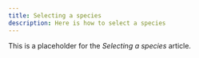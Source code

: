 ```yaml
---
title: Selecting a species
description: Here is how to select a species
---
```


This is a placeholder for the _Selecting a species_ article.
